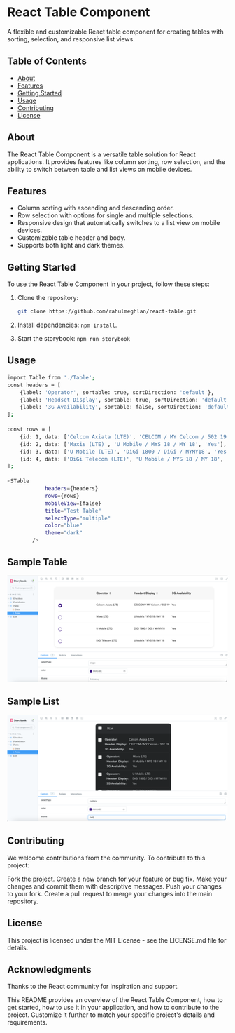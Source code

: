 # React Table Component

A flexible and customizable React table component for creating tables with sorting, selection, and responsive list views.

## Table of Contents

- [About](#about)
- [Features](#features)
- [Getting Started](#getting-started)
- [Usage](#usage)
- [Contributing](#contributing)
- [License](#license)

## About

The React Table Component is a versatile table solution for React applications. It provides features like column sorting, row selection, and the ability to switch between table and list views on mobile devices.

## Features

- Column sorting with ascending and descending order.
- Row selection with options for single and multiple selections.
- Responsive design that automatically switches to a list view on mobile devices.
- Customizable table header and body.
- Supports both light and dark themes.

## Getting Started

To use the React Table Component in your project, follow these steps:

1. Clone the repository:

   ```bash
   git clone https://github.com/rahulmeghlan/react-table.git
2. Install dependencies: `npm install`.
   
3. Start the storybook: `npm run storybook`   

## Usage
   ```bash
   import Table from './Table';
   const headers = [
       {label: 'Operator', sortable: true, sortDirection: 'default'},
       {label: 'Headset Display', sortable: true, sortDirection: 'default'},
       {label: '3G Availability', sortable: false, sortDirection: 'default'}
   ];
   
   const rows = [
       {id: 1, data: ['Celcom Axiata (LTE)', 'CELCOM / MY Celcom / 502 19', 'Yes'], selected: false},
       {id: 2, data: ['Maxis (LTE)', 'U Mobile / MYS 18 / MY 18', 'Yes'], selected: false},
       {id: 3, data: ['U Mobile (LTE)', 'DiGi 1800 / DiGi / MYMY18', 'Yes'], selected: false},
       {id: 4, data: ['DiGi Telecom (LTE)', 'U Mobile / MYS 18 / MY 18', 'Yes'], selected: false}
   ];
   
   <STable
               headers={headers}
               rows={rows}
               mobileView={false}
               title="Test Table"
               selectType="multiple"
               color="blue"
               theme="dark"
           />
```
## Sample Table
<img src="./readme-images/table.png" alt="Table Example" width="600" />

## Sample List
<img src="./readme-images/list-dark.png" alt="List Example" width="600" />


## Contributing

We welcome contributions from the community. To contribute to this project:

Fork the project.
Create a new branch for your feature or bug fix.
Make your changes and commit them with descriptive messages.
Push your changes to your fork.
Create a pull request to merge your changes into the main repository.

## License
This project is licensed under the MIT License - see the LICENSE.md file for details.

## Acknowledgments
Thanks to the React community for inspiration and support.



This README provides an overview of the React Table Component, how to get started, how to use it in your application, and how to contribute to the project. Customize it further to match your specific project's details and requirements.
